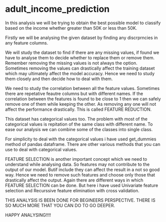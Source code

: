 # adult_income_prediction
In this analysis we will be trying to obtain the best possible model to classify based on the income whether greater than 50K or less than 50K.

Firstly we will be analysing the given dataset by finding any discrprncies in any feature columns.

We will study the dataset to find if there are any missing values, if found we have to analyse them to decide whether to replace them or remove them. Remember removing the missing values is not always the option. Sometimes removing the values can drastically affect the training dataset which may ultimately affect the model accuracy. Hence we need to study them closely and then decide how to deal with them.

We need to study the correlation between all the feature values. Sometimes there are repetative feautre columns but with different names. If the correlation between the features is found to be close to 1 then we can safely remove one of them while keeping the other. As removing any one will not affect the performance drastically. This is called FEATURE REDUCTION.

This dataset has categorical values too. The problem with most of the categorical values is repitation of the same class with different name. To ease our analysis we can combine some of the classes into single class.

For simplicity to deal with the categorical values i have used get_dummies method of pandas dataframe. There are other various methods that you can use to deal with categorical values.

FEATURE SELECTION is another important concept which we need to understand while analysing data. So features may not contribute to the output of our model. Butif include they can affect the result in a not so good way. Hence we need to remove such features and choose only those that drastically affect the output. Again there are different ways in which FEATURE SELECTION can be done. But here i have used Univariate feature selection and Recurssive feature elimination with cross validation.

THIS ANALYSIS IS BEEN DONE FOR BEGINEERS PERSPECTIVE. THERE IS SO MUCH MORE THAT YOU CAN DO TO GO DEEPER.

HAPPY ANALYSING!!!!
